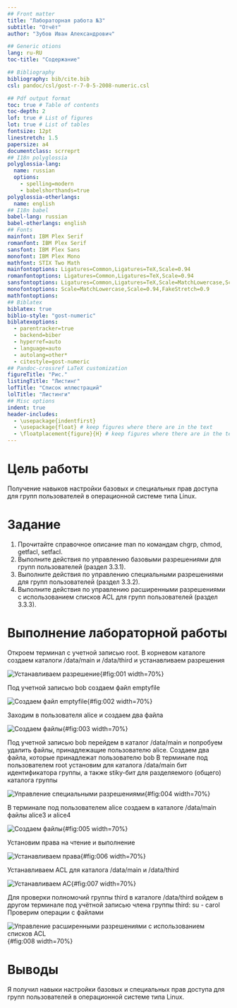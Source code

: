 ```yaml
---
## Front matter
title: "Лабораторная работа №3"
subtitle: "Отчёт"
author: "Зубов Иван Александрович"

## Generic otions
lang: ru-RU
toc-title: "Содержание"

## Bibliography
bibliography: bib/cite.bib
csl: pandoc/csl/gost-r-7-0-5-2008-numeric.csl

## Pdf output format
toc: true # Table of contents
toc-depth: 2
lof: true # List of figures
lot: true # List of tables
fontsize: 12pt
linestretch: 1.5
papersize: a4
documentclass: scrreprt
## I18n polyglossia
polyglossia-lang:
  name: russian
  options:
	- spelling=modern
	- babelshorthands=true
polyglossia-otherlangs:
  name: english
## I18n babel
babel-lang: russian
babel-otherlangs: english
## Fonts
mainfont: IBM Plex Serif
romanfont: IBM Plex Serif
sansfont: IBM Plex Sans
monofont: IBM Plex Mono
mathfont: STIX Two Math
mainfontoptions: Ligatures=Common,Ligatures=TeX,Scale=0.94
romanfontoptions: Ligatures=Common,Ligatures=TeX,Scale=0.94
sansfontoptions: Ligatures=Common,Ligatures=TeX,Scale=MatchLowercase,Scale=0.94
monofontoptions: Scale=MatchLowercase,Scale=0.94,FakeStretch=0.9
mathfontoptions:
## Biblatex
biblatex: true
biblio-style: "gost-numeric"
biblatexoptions:
  - parentracker=true
  - backend=biber
  - hyperref=auto
  - language=auto
  - autolang=other*
  - citestyle=gost-numeric
## Pandoc-crossref LaTeX customization
figureTitle: "Рис."
listingTitle: "Листинг"
lofTitle: "Список иллюстраций"
lolTitle: "Листинги"
## Misc options
indent: true
header-includes:
  - \usepackage{indentfirst}
  - \usepackage{float} # keep figures where there are in the text
  - \floatplacement{figure}{H} # keep figures where there are in the text
---
```


# Цель работы

Получение навыков настройки базовых и специальных прав доступа для групп пользователей в операционной системе типа Linux.

# Задание

1. Прочитайте справочное описание man по командам chgrp, chmod, getfacl, setfacl.
2. Выполните действия по управлению базовыми разрешениями для групп пользователей (раздел 3.3.1).
3. Выполните действия по управлению специальными разрешениями для групп пользователей (раздел 3.3.2).
4. Выполните действия по управлению расширенными разрешениями с использованием
списков ACL для групп пользователей (раздел 3.3.3).

# Выполнение лабораторной работы

Откроем терминал с учетной записью root. В корневом каталоге создаем каталоги /data/main и /data/third и устанавливаем разрешения

![Устанавливаем разрешение](image/1.png){#fig:001 width=70%}

Под учетной записью bob создаем файл emptyfile

![Cоздаем файл emptyfile](image/2.png){#fig:002 width=70%}

Заходим в пользователя alice и создаем два файла

![Cоздаем файлы](image/3.png){#fig:003 width=70%}

Под учетной записью bob перейдем в каталог /data/main и попробуем удалить файлы, принадлежащие пользователю alice. 
Создаем два файла, которые принадлежат пользователю bob
В терминале под пользователем root установим для каталога /data/main бит идентификатора группы, а также stiky-бит для разделяемого (общего) каталога группы

![Управление специальными разрешениями](image/4.png){#fig:004 width=70%}

В терминале под пользователем alice создаем в каталоге /data/main файлы alice3
и alice4

![Cоздаем файлы](image/5.png){#fig:005 width=70%}

Установим права на чтение и выполнение

![Устанавливаем права](image/6.png){#fig:006 width=70%}

Устанавливаем ACL для каталога /data/main и /data/third

![Устанавливаем AC](image/7.png){#fig:007 width=70%}

Для проверки полномочий группы third в каталоге /data/third войдем в другом
терминале под учётной записью члена группы third:
su - carol
Проверим операции с файлами

![Управление расширенными разрешениями с использованием списков ACL](image/8.png){#fig:008 width=70%}


# Выводы

Я получил навыки настройки базовых и специальных прав доступа для групп пользователей в операционной системе типа Linux.


